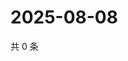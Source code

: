 # 2025-08-08

共 0 条

<!-- BEGIN ZHIHUQUESTIONS -->
<!-- 最后更新时间 Fri Aug 08 2025 05:10:22 GMT+0800 (China Standard Time) -->

<!-- END ZHIHUQUESTIONS -->
